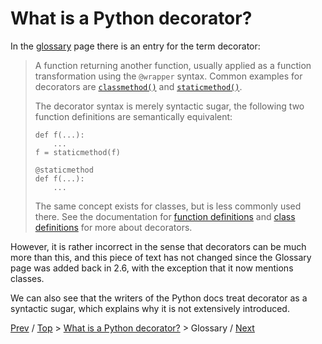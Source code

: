 # What is a Python decorator?

In the [glossary](https://docs.python.org/3/glossary.html#term-decorator) page there is an entry for the term decorator:

> A function returning another function, usually applied as a function transformation using the `@wrapper` syntax.
> Common examples for decorators are [`classmethod()`](https://docs.python.org/3/library/functions.html#classmethod) and [`staticmethod()`](https://docs.python.org/3/library/functions.html#staticmethod).
>
> The decorator syntax is merely syntactic sugar, the following two function definitions are semantically equivalent:
>
>     def f(...):
>         ...
>     f = staticmethod(f)
>
>     @staticmethod
>     def f(...):
>         ...
>
> The same concept exists for classes, but is less commonly used there.
> See the documentation for [function definitions](https://docs.python.org/3/reference/compound_stmts.html#function) and [class definitions](https://docs.python.org/3/reference/compound_stmts.html#class) for more about decorators.

However, it is rather incorrect in the sense that decorators can be much more than this,
and this piece of text has not changed since the Glossary page was added back in 2.6,
with the exception that it now mentions classes.

We can also see that the writers of the Python docs treat decorator as a syntactic sugar,
which explains why it is not extensively introduced.

[Prev](../1-pep-318/README.md) /
[Top](../../README.md) > [What is a Python decorator?](../README.md) > Glossary /
[Next](../3-definition/README.md)
